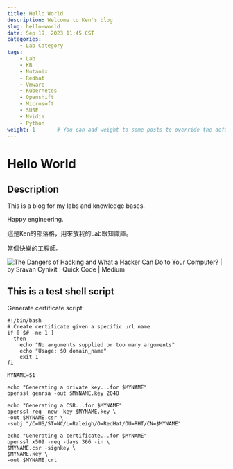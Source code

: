 ```yaml
---
title: Hello World
description: Welcome to Ken's blog
slug: hello-world
date: Sep 19, 2023 11:45 CST
categories:
    - Lab Category
tags:
    - Lab
    - KB
    - Nutanix
    - Redhat
    - Vmware
    - Kubernetes
    - Openshift
    - Microsoft
    - SUSE
    - Nvidia
    - Python
weight: 1       # You can add weight to some posts to override the default sorting (date descending)
---
```




# Hello World



## Description

This is a blog for my labs and knowledge bases.

Happy engineering.

這是Ken的部落格，用來放我的Lab跟知識庫。

當個快樂的工程師。

![The Dangers of Hacking and What a Hacker Can Do to Your Computer? | by  Sravan Cynixit | Quick Code | Medium](https://kenkenny.synology.me:5543/images/2023/09/0*ngAthWxOvKZHvsw9.jpeg)

## This is a test shell script

Generate certificate script

```shell
#!/bin/bash
# Create certificate given a specific url name
if [ $# -ne 1 ]
  then
    echo "No arguments supplied or too many arguments" 
    echo "Usage: $0 domain_name"
    exit 1
fi

MYNAME=$1

echo "Generating a private key...for $MYNAME"
openssl genrsa -out $MYNAME.key 2048

echo "Generating a CSR...for $MYNAME"
openssl req -new -key $MYNAME.key \
-out $MYNAME.csr \
-subj "/C=US/ST=NC/L=Raleigh/O=RedHat/OU=RHT/CN=$MYNAME"

echo "Generating a certificate...for $MYNAME"
openssl x509 -req -days 366 -in \
$MYNAME.csr -signkey \
$MYNAME.key \
-out $MYNAME.crt
```

